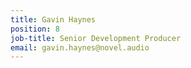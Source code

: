 ```yaml
---
title: Gavin Haynes
position: 8
job-title: Senior Development Producer
email: gavin.haynes@novel.audio
---
```


